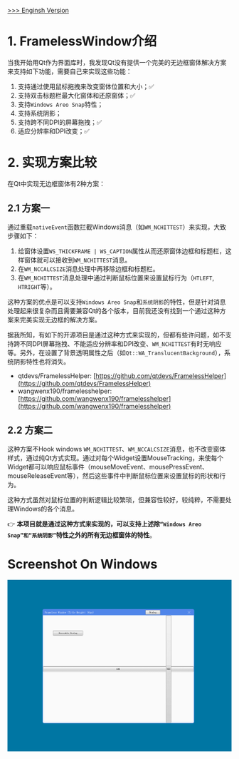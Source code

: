 [>>> Enginsh Version](README.md)

# 1. FramelessWindow介绍
当我开始用Qt作为界面库时，我发现Qt没有提供一个完美的无边框窗体解决方案来支持如下功能，需要自己来实现这些功能：
1. 支持通过使用鼠标拖拽来改变窗体位置和大小；✅
2. 支持双击标题栏最大化窗体和还原窗体；✅
3. 支持`Windows Areo Snap`特性；
4. 支持系统阴影；
5. 支持跨不同DPI的屏幕拖拽；✅
6. 适应分辨率和DPI改变；✅

# 2. 实现方案比较

在Qt中实现无边框窗体有2种方案：

## 2.1 方案一
通过重载`nativeEvent`函数拦截Windows消息（如`WM_NCHITTEST`）来实现，大致步骤如下：
1. 给窗体设置`WS_THICKFRAME | WS_CAPTION`属性从而还原窗体边框和标题栏，这样窗体就可以接收到`WM_NCHITTEST`消息。
2. 在`WM_NCCALCSIZE`消息处理中再移除边框和标题栏。
3. 在`WM_NCHITTEST`消息处理中通过判断鼠标位置来设置鼠标行为（`HTLEFT`, `HTRIGHT`等）。

这种方案的优点是可以支持`Windows Areo Snap`和`系统阴影`的特性，但是针对消息处理起来很复杂而且需要兼容Qt的各个版本，目前我还没有找到一个通过这种方案来完美实现无边框的解决方案。

据我所知，有如下的开源项目是通过这种方式来实现的，但都有些许问题，如不支持跨不同DPI屏幕拖拽、不能适应分辨率和DPI改变、`WM_NCHITTEST`有时无响应等。另外，在设置了背景透明属性之后（如`Qt::WA_TranslucentBackground`），系统阴影特性也将消失。

- qtdevs/FramelessHelper: [https://github.com/qtdevs/FramelessHelper](https://github.com/qtdevs/FramelessHelper)
- wangwenx190/framelesshelper: [https://github.com/wangwenx190/framelesshelper](https://github.com/wangwenx190/framelesshelper)

## 2.2 方案二

这种方案不Hook windows `WM_NCHITTEST`、`WM_NCCALCSIZE`消息，也不改变窗体样式，通过纯Qt方式实现。通过对每个Widget设置MouseTracking，来使每个Widget都可以响应鼠标事件（mouseMoveEvent、mousePressEvent、mouseReleaseEvent等），然后这些事件中判断鼠标位置来设置鼠标的形状和行为。

这种方式虽然对鼠标位置的判断逻辑比较繁琐，但兼容性较好，较纯粹，不需要处理Windows的各个消息。

👉 **本项目就是通过这种方式来实现的，可以支持上述除`“Windows Areo Snap”和“系统阴影”`特性之外的所有无边框窗体的特性**。

# Screenshot On Windows
![screenshot on windows](frameless.gif)
